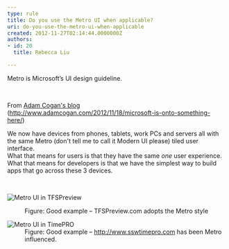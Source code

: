 ```yaml
---
type: rule
title: Do you use the Metro UI when applicable?
uri: do-you-use-the-metro-ui-when-applicable
created: 2012-11-27T02:14:44.0000000Z
authors:
- id: 20
  title: Rebecca Liu

---
```




<span class='intro'> <p>Metro is Microsoft’s UI design guideline.</p> </span>

​<dl><dt><p>From <a href="http&#58;//www.adamcogan.com/2012/11/18/microsoft-is-onto-something-here/">Adam Cogan's blog</a> (<a href="http&#58;//www.adamcogan.com/2012/11/18/microsoft-is-onto-something-here/">http&#58;//www.adamcogan.com/2012/11/18/microsoft-is-onto-something-here/</a>)</p><p class="ssw15-rteElement-Reference">We now have devices from phones, tablets, work PCs and servers all with the same Metro (don't tell me to call it Modern UI please) tiled user interface.<br> What that means for users is that they have the same *one* user experience.<br> What that means for developers is that we have the simplest way to build apps that go across these 3 devices.</p></dt><dt><br></dt><dl class="ssw15-rteElement-ImageArea"><img alt="Metro UI in TFSPreview" src="http&#58;//www.ssw.com.au/ssw/Standards/Rules/Images/Metro-Good.jpg" /></dl>
<dd class="ssw15-rteElement-FigureGood">Figure&#58; Good example – TFSPreview.com adopts the Metro style</dd></dl>
<dl class="goodImage"><dt><img alt="Metro UI in TimePRO" src="http&#58;//www.ssw.com.au/ssw/Standards/Rules/Images/Metro-Good2.jpg" /></dt>
<dd>Figure&#58; Good example – <a href="http&#58;//www.sswtimepro.com/">http&#58;//www.sswtimepro.com</a> has been Metro influenced.</dd></dl>



